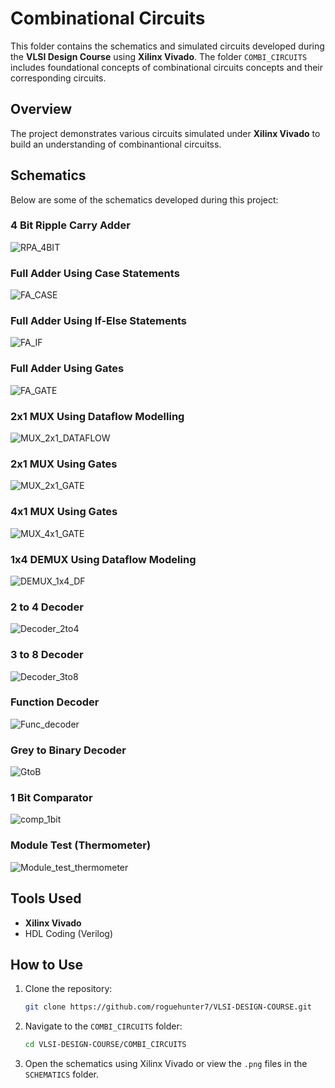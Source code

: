 # Combinational Circuits 

This folder contains the schematics and simulated circuits developed during the **VLSI Design Course** using **Xilinx Vivado**. The folder `COMBI_CIRCUITS` includes foundational concepts of combinational circuits concepts and their corresponding circuits.

## Overview
The project demonstrates various circuits simulated under **Xilinx Vivado** to build an understanding of combinantional circuitss.

## Schematics
Below are some of the schematics developed during this project:

### 4 Bit Ripple Carry Adder
![RPA_4BIT](./SCHEMATICS/RPA_4BIT.png)

### Full Adder Using Case Statements
![FA_CASE](./SCHEMATICS/FA_CASE.png)

### Full Adder Using If-Else Statements
![FA_IF](./SCHEMATICS/FA_IF.png)

### Full Adder Using Gates
![FA_GATE](./SCHEMATICS/FA_GATE.png)

### 2x1 MUX Using Dataflow Modelling
![MUX_2x1_DATAFLOW](./SCHEMATICS/MUX_2x1_DATAFLOW.png)

### 2x1 MUX Using Gates
![MUX_2x1_GATE](./SCHEMATICS/MUX_2x1_GATE.png)

### 4x1 MUX Using Gates
![MUX_4x1_GATE](./SCHEMATICS/MUX_4x1_GATE.png)

### 1x4 DEMUX Using Dataflow Modeling
![DEMUX_1x4_DF](./SCHEMATICS/DEMUX_1x4_DF.png)

### 2 to 4 Decoder
![Decoder_2to4](./SCHEMATICS/Decoder_2to4.png)

### 3 to 8 Decoder
![Decoder_3to8](./SCHEMATICS/Decoder_3to8.png)

### Function Decoder
![Func_decoder](./SCHEMATICS/Func_decoder.png)

### Grey to Binary Decoder
![GtoB](./SCHEMATICS/GtoB.png)

### 1 Bit Comparator
![comp_1bit](./SCHEMATICS/comp_1bit.png)

### Module Test (Thermometer)
![Module_test_thermometer](./SCHEMATICS/Module_test_thermometer.png)




## Tools Used
- **Xilinx Vivado**
- HDL Coding (Verilog)

## How to Use
1. Clone the repository:
   ```bash
   git clone https://github.com/roguehunter7/VLSI-DESIGN-COURSE.git
   ```
2. Navigate to the `COMBI_CIRCUITS` folder:
   ```bash
   cd VLSI-DESIGN-COURSE/COMBI_CIRCUITS
   ```
3. Open the schematics using Xilinx Vivado or view the `.png` files in the `SCHEMATICS` folder.


